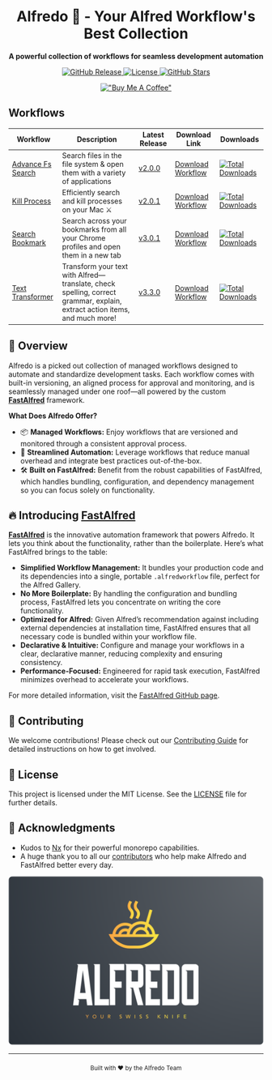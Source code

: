 <div align="center">
  <h1>Alfredo 🍝 - Your Alfred Workflow's Best Collection</h1>
  <p><strong>A powerful collection of workflows for seamless development automation</strong></p>
  <p>
    <a href="https://github.com/avivbens/alfredo/releases">
      <img src="https://img.shields.io/github/v/release/avivbens/alfredo" alt="GitHub Release">
    </a>
    <a href="https://github.com/avivbens/alfredo/blob/main/LICENSE">
      <img src="https://img.shields.io/github/license/avivbens/alfredo" alt="License">
    </a>
    <a href="https://github.com/avivbens/alfredo/stargazers">
      <img src="https://img.shields.io/github/stars/avivbens/alfredo" alt="GitHub Stars">
    </a>
  </p>

[!["Buy Me A Coffee"](https://www.buymeacoffee.com/assets/img/custom_images/orange_img.png)](https://www.buymeacoffee.com/kcao7snkgx)

</div>

## Workflows

<div align="center">

<!-- TABLE_START -->

| Workflow                                                             | Description                                                                                                               | Latest Release                                                                             | Download Link                                                                                                                                     | Downloads                                                                                                                                                             |
| -------------------------------------------------------------------- | ------------------------------------------------------------------------------------------------------------------------- | ------------------------------------------------------------------------------------------ | ------------------------------------------------------------------------------------------------------------------------------------------------- | --------------------------------------------------------------------------------------------------------------------------------------------------------------------- |
| [Advance Fs Search](./projects/packages/advance-fs-search/README.md) | Search files in the file system & open them with a variety of applications                                                | [v2.0.0](https://github.com/avivbens/alfredo/releases/tag/release/advance-fs-search/2.0.0) | [Download Workflow](https://github.com/avivbens/alfredo/releases/download/release/advance-fs-search/2.0.0/advance-fs-search_2.0.0.alfredworkflow) | [![Total Downloads](https://img.shields.io/github/downloads/avivbens/alfredo/total?label=Total%20Downloads&color=blue)](https://github.com/avivbens/alfredo/releases) |
| [Kill Process](./projects/packages/kill-process/README.md)           | Efficiently search and kill processes on your Mac ⚔️                                                                      | [v2.0.1](https://github.com/avivbens/alfredo/releases/tag/release/kill-process/2.0.1)      | [Download Workflow](https://github.com/avivbens/alfredo/releases/download/release/kill-process/2.0.1/kill-process_2.0.1.alfredworkflow)           | [![Total Downloads](https://img.shields.io/github/downloads/avivbens/alfredo/total?label=Total%20Downloads&color=blue)](https://github.com/avivbens/alfredo/releases) |
| [Search Bookmark](./projects/packages/search-bookmark/README.md)     | Search across your bookmarks from all your Chrome profiles and open them in a new tab                                     | [v3.0.1](https://github.com/avivbens/alfredo/releases/tag/release/search-bookmark/3.0.1)   | [Download Workflow](https://github.com/avivbens/alfredo/releases/download/release/search-bookmark/3.0.1/search-bookmark_3.0.1.alfredworkflow)     | [![Total Downloads](https://img.shields.io/github/downloads/avivbens/alfredo/total?label=Total%20Downloads&color=blue)](https://github.com/avivbens/alfredo/releases) |
| [Text Transformer](./projects/packages/text-transformer/README.md)   | Transform your text with Alfred—translate, check spelling, correct grammar, explain, extract action items, and much more! | [v3.3.0](https://github.com/avivbens/alfredo/releases/tag/release/text-transformer/3.3.0)  | [Download Workflow](https://github.com/avivbens/alfredo/releases/download/release/text-transformer/3.3.0/text-transformer_3.3.0.alfredworkflow)   | [![Total Downloads](https://img.shields.io/github/downloads/avivbens/alfredo/total?label=Total%20Downloads&color=blue)](https://github.com/avivbens/alfredo/releases) |

<!-- TABLE_END -->

</div>

## 🚀 Overview

Alfredo is a picked out collection of managed workflows designed to automate and standardize development tasks. Each workflow comes with built-in versioning, an aligned process for approval and monitoring, and is seamlessly managed under one roof—all powered by the custom [**FastAlfred**](https://github.com/Avivbens/fast-alfred#readme) framework.

**What Does Alfredo Offer?**

- 📦 **Managed Workflows:** Enjoy workflows that are versioned and monitored through a consistent approval process.
- 🔄 **Streamlined Automation:** Leverage workflows that reduce manual overhead and integrate best practices out-of-the-box.
- 🛠️ **Built on FastAlfred:** Benefit from the robust capabilities of FastAlfred, which handles bundling, configuration, and dependency management so you can focus solely on functionality.

## 🔥 Introducing [FastAlfred](https://github.com/Avivbens/fast-alfred#readme)

[**FastAlfred**](https://github.com/Avivbens/fast-alfred#readme) is the innovative automation framework that powers Alfredo. It lets you think about the functionality, rather than the boilerplate. Here’s what FastAlfred brings to the table:

- **Simplified Workflow Management:** It bundles your production code and its dependencies into a single, portable `.alfredworkflow` file, perfect for the Alfred Gallery.
- **No More Boilerplate:** By handling the configuration and bundling process, FastAlfred lets you concentrate on writing the core functionality.
- **Optimized for Alfred:** Given Alfred’s recommendation against including external dependencies at installation time, FastAlfred ensures that all necessary code is bundled within your workflow file.
- **Declarative & Intuitive:** Configure and manage your workflows in a clear, declarative manner, reducing complexity and ensuring consistency.
- **Performance-Focused:** Engineered for rapid task execution, FastAlfred minimizes overhead to accelerate your workflows.

For more detailed information, visit the [FastAlfred GitHub page](https://github.com/Avivbens/fast-alfred#readme).

## 🤝 Contributing

We welcome contributions! Please check out our [Contributing Guide](CONTRIBUTING.md) for detailed instructions on how to get involved.

## 📜 License

This project is licensed under the MIT License. See the [LICENSE](LICENSE) file for further details.

## 🙏 Acknowledgments

- Kudos to [Nx](https://nx.dev) for their powerful monorepo capabilities.
- A huge thank you to all our [contributors](https://github.com/avivbens/alfredo/graphs/contributors) who help make Alfredo and FastAlfred better every day.

![Alfredo Logo](docs/logos/logo-full.png)

---

<div align="center">
  <sub>Built with ❤️ by the Alfredo Team</sub>
</div>
